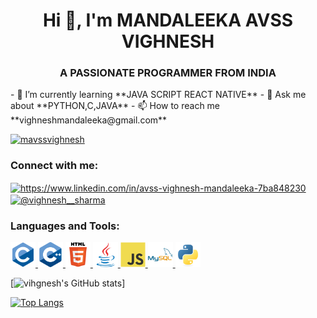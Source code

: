 <h1 align="center">Hi 👋, I'm MANDALEEKA AVSS VIGHNESH</h1>
<h3 align="center">A PASSIONATE PROGRAMMER FROM INDIA</h3>
- 🌱 I’m currently learning **JAVA SCRIPT REACT NATIVE**
- 💬 Ask me about **PYTHON,C,JAVA**
- 📫 How to reach me **vighneshmandaleeka@gmail.com**
 
 <p align="left"> <a href="https://github.com/ryo-ma/github-profile-trophy"><img src="https://github-profile-trophy.vercel.app/?username=mavssvighnesh" alt="mavssvighnesh" /></a> </p>

 
<h3 align="left">Connect with me:</h3>
<p align="left">
<a href="https://www.linkedin.com/in/avss-vighnesh-mandaleeka-7ba848230"target="blank"><img align="center" src="https://user-images.githubusercontent.com/74038190/235294012-0a55e343-37ad-4b0f-924f-c8431d9d2483.gif" alt="https://www.linkedin.com/in/avss-vighnesh-mandaleeka-7ba848230" height="50" width="50" /></a>
<a href="https://instagram.com/vighnesh__sharma?igshid=NzZlODBkYWE4Ng==" target="blank"><img align="center" src="https://user-images.githubusercontent.com/74038190/235294013-a33e5c43-a01c-43f6-b44d-a406d8b4ab75.gif" alt="@vighnesh__sharma" height="50" width="50" /></a></p>


</p>
<h3 align="left">Languages and Tools:</h3>
<p align="left"> <a href="https://www.cprogramming.com/" target="_blank" rel="noreferrer"> <img src="https://raw.githubusercontent.com/devicons/devicon/master/icons/c/c-original.svg" alt="c" width="40" height="40"/> </a> <a href="https://www.w3schools.com/cpp/" target="_blank" rel="noreferrer"> <img src="https://raw.githubusercontent.com/devicons/devicon/master/icons/cplusplus/cplusplus-original.svg" alt="cplusplus" width="40" height="40"/> </a> <a height="40"/> </a> <a href="https://www.w3.org/html/" target="_blank" rel="noreferrer"> <img src="https://raw.githubusercontent.com/devicons/devicon/master/icons/html5/html5-original-wordmark.svg" alt="html5" width="40" height="40"/> </a> <a href="https://www.java.com" target="_blank" rel="noreferrer"> <img src="https://raw.githubusercontent.com/devicons/devicon/master/icons/java/java-original.svg" alt="java" width="40" height="40"/> </a> <a href="https://developer.mozilla.org/en-US/docs/Web/JavaScript" target="_blank" rel="noreferrer"> <img src="https://raw.githubusercontent.com/devicons/devicon/master/icons/javascript/javascript-original.svg" alt="javascript" width="40" height="40"/> </a> <a href="https://www.mysql.com/" target="_blank" rel="noreferrer"> <img src="https://raw.githubusercontent.com/devicons/devicon/master/icons/mysql/mysql-original-wordmark.svg" alt="mysql" width="40" height="40"/> </a> <a href="https://www.python.org" target="_blank" rel="noreferrer"> <img src="https://raw.githubusercontent.com/devicons/devicon/master/icons/python/python-original.svg" alt="python" width="40" height="40"/> 


</a></p>
<span> [![vihgnesh's GitHub stats](https://github-readme-stats.vercel.app/api?username=mavssvighnesh\&show_icons=true\&theme=radical)]




[![Top Langs](https://github-readme-stats.vercel.app/api/top-langs/?username=mavssvighnesh\&layout=pie)](https://github.com/mavssvighnesh/github-readme-stats)